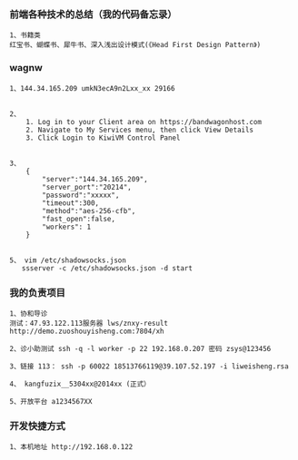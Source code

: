 ### 前端各种技术的总结（我的代码备忘录）
    1、书籍类
    红宝书、蝴蝶书、犀牛书、深入浅出设计模式(《Head First Design Pattern》)

### wagnw
    1、144.34.165.209 umkN3ecA9n2Lxx_xx 29166


    2、
        1. Log in to your Client area on https://bandwagonhost.com
        2. Navigate to My Services menu, then click View Details
        3. Click Login to KiwiVM Control Panel


    3、
        {
            "server":"144.34.165.209",
            "server_port":"20214",
            "password":"xxxxx",
            "timeout":300,
            "method":"aes-256-cfb",
            "fast_open":false,
            "workers": 1
        }


    5、 vim /etc/shadowsocks.json
       ssserver -c /etc/shadowsocks.json -d start

### 我的负责项目

    1、协和导诊
    测试：47.93.122.113服务器 lws/znxy-result http://demo.zuoshouyisheng.com:7804/xh

    2、诊小助测试 ssh -q -l worker -p 22 192.168.0.207 密码 zsys@123456

    3、链接 113： ssh -p 60022 18513766119@39.107.52.197 -i liweisheng.rsa

    4、 kangfuzix__5304xx@2014xx (正式）

    5、开放平台 a1234567XX

### 开发快捷方式
    1、本机地址 http://192.168.0.122
